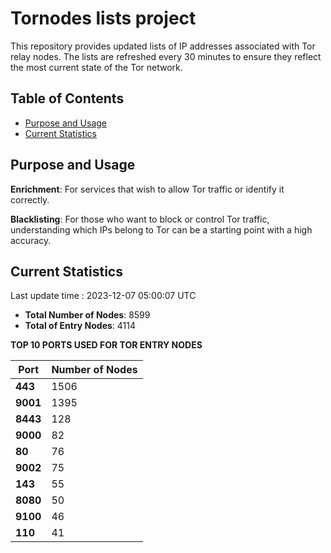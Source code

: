 # Tornodes lists project

This repository provides updated lists of IP addresses associated with Tor relay nodes. The lists are refreshed every 30 minutes to ensure they reflect the most current state of the Tor network.

## Table of Contents

- [Purpose and Usage](#purpose-and-usage)
- [Current Statistics](#current-statistics)


## Purpose and Usage

**Enrichment**: For services that wish to allow Tor traffic or identify it correctly.

**Blacklisting**: For those who want to block or control Tor traffic, understanding which IPs belong to Tor can be a starting point with a high accuracy.

## Current Statistics

Last update time : 2023-12-07 05:00:07 UTC

- **Total Number of Nodes**: 8599
- **Total of Entry Nodes**: 4114

**TOP 10 PORTS USED FOR TOR ENTRY NODES**

| **Port** | **Number of Nodes** |
|------|-----------------|
| **443**   | 1506  |
| **9001**   | 1395  |
| **8443**   | 128  |
| **9000**   | 82  |
| **80**   | 76  |
| **9002**   | 75  |
| **143**   | 55  |
| **8080**   | 50  |
| **9100**   | 46  |
| **110**   | 41  |

